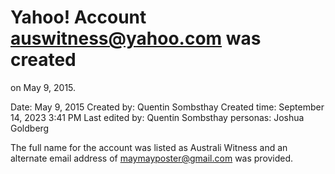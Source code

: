 # Yahoo! Account auswitness@yahoo.com was created
on May 9, 2015.

Date: May 9, 2015
Created by: Quentin Sombsthay
Created time: September 14, 2023 3:41 PM
Last edited by: Quentin Sombsthay
personas: Joshua Goldberg

The full name for the account was listed as Australi Witness and an
alternate email address of [maymayposter@gmail.com](mailto:maymayposter@gmail.com) was provided.